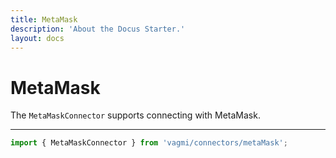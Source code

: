 ```yaml
---
title: MetaMask
description: 'About the Docus Starter.'
layout: docs
---
```


# MetaMask

The `MetaMaskConnector` supports connecting with MetaMask.

---

```js
import { MetaMaskConnector } from 'vagmi/connectors/metaMask';
```
